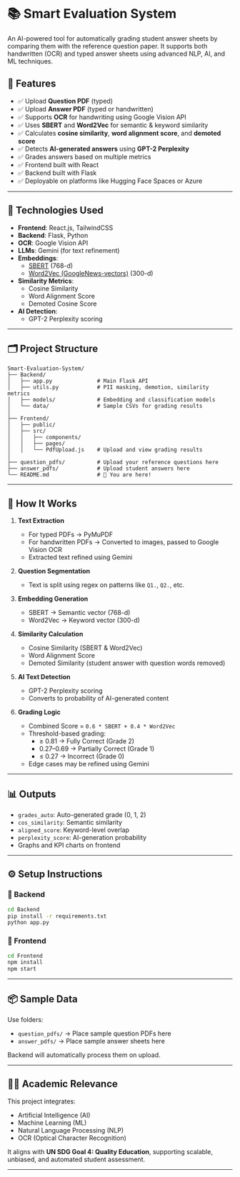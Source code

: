 # 📚 Smart Evaluation System

 An AI-powered tool for automatically grading student answer sheets by comparing them with the reference question paper. 
 It supports both handwritten (OCR) and typed answer sheets using advanced NLP, AI, and ML techniques.

 ## 🚀 Features

 - ✅ Upload **Question PDF** (typed)
 - ✅ Upload **Answer PDF** (typed or handwritten)
 - ✅ Supports **OCR** for handwriting using Google Vision API
 - ✅ Uses **SBERT** and **Word2Vec** for semantic & keyword similarity
 - ✅ Calculates **cosine similarity**, **word alignment score**, and **demoted score**
 - ✅ Detects **AI-generated answers** using **GPT-2 Perplexity**
 - ✅ Grades answers based on multiple metrics
 - ✅ Frontend built with React
 - ✅ Backend built with Flask
 - ✅ Deployable on platforms like Hugging Face Spaces or Azure

 ---

 ## 🧠 Technologies Used

 - **Frontend**: React.js, TailwindCSS
 - **Backend**: Flask, Python
 - **OCR**: Google Vision API
 - **LLMs**: Gemini (for text refinement)
 - **Embeddings**: 
   - [SBERT](https://www.sbert.net/) (768-d)
   - [Word2Vec (GoogleNews-vectors)](https://code.google.com/archive/p/word2vec/) (300-d)
 - **Similarity Metrics**:
   - Cosine Similarity
   - Word Alignment Score
   - Demoted Cosine Score
 - **AI Detection**:
   - GPT-2 Perplexity scoring

 ---

 ## 🗂️ Project Structure

 ```
 Smart-Evaluation-System/
 ├── Backend/
 │   ├── app.py              # Main Flask API
 │   ├── utils.py            # PII masking, demotion, similarity metrics
 │   ├── models/             # Embedding and classification models
 │   └── data/               # Sample CSVs for grading results
 │
 ├── Frontend/
 │   ├── public/
 │   ├── src/
 │   │   ├── components/
 │   │   ├── pages/
 │   │   └── PdfUpload.js    # Upload and view grading results
 │
 ├── question_pdfs/          # Upload your reference questions here
 ├── answer_pdfs/            # Upload student answers here
 └── README.md               # 📄 You are here!
 ```

 ---

 ## 🧪 How It Works

 1. **Text Extraction**  
    - For typed PDFs → PyMuPDF  
    - For handwritten PDFs → Converted to images, passed to Google Vision OCR  
    - Extracted text refined using Gemini

 2. **Question Segmentation**  
    - Text is split using regex on patterns like `Q1.`, `Q2.`, etc.

 3. **Embedding Generation**
    - SBERT → Semantic vector (768-d)
    - Word2Vec → Keyword vector (300-d)

 4. **Similarity Calculation**
    - Cosine Similarity (SBERT & Word2Vec)
    - Word Alignment Score
    - Demoted Similarity (student answer with question words removed)

 5. **AI Text Detection**
    - GPT-2 Perplexity scoring
    - Converts to probability of AI-generated content

 6. **Grading Logic**
    - Combined Score = `0.6 * SBERT + 0.4 * Word2Vec`
    - Threshold-based grading:
        - ≥ 0.81 → Fully Correct (Grade 2)
        - 0.27–0.69 → Partially Correct (Grade 1)
        - ≤ 0.27 → Incorrect (Grade 0)
    - Edge cases may be refined using Gemini

 ---

 ## 📊 Outputs

 - `grades_auto`: Auto-generated grade (0, 1, 2)
 - `cos_similarity`: Semantic similarity
 - `aligned_score`: Keyword-level overlap
 - `perplexity_score`: AI-generation probability
 - Graphs and KPI charts on frontend

 ---

 ## ⚙️ Setup Instructions

 ### 🔹 Backend
 ```bash
 cd Backend
 pip install -r requirements.txt
 python app.py
 ```

 ### 🔹 Frontend
 ```bash
 cd Frontend
 npm install
 npm start
 ```

 ---

 ## 📦 Sample Data

 Use folders:
 - `question_pdfs/` → Place sample question PDFs here
 - `answer_pdfs/` → Place sample answer sheets here

 Backend will automatically process them on upload.

 ---

 ## 🧑‍🎓 Academic Relevance

 This project integrates:
 - Artificial Intelligence (AI)
 - Machine Learning (ML)
 - Natural Language Processing (NLP)
 - OCR (Optical Character Recognition)

 It aligns with **UN SDG Goal 4: Quality Education**, supporting scalable, unbiased, and automated student assessment.

 ---


